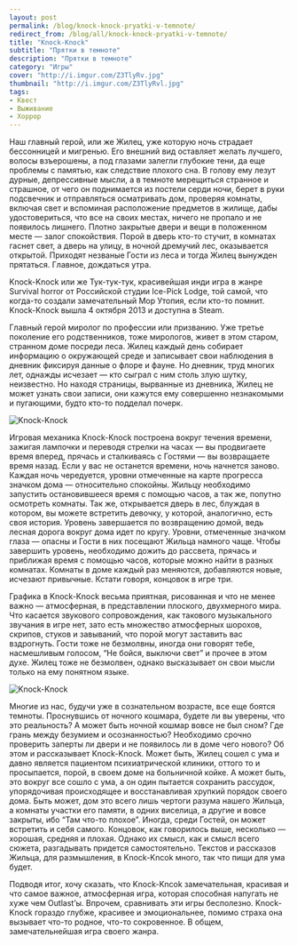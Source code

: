 ```yaml
---
layout: post
permalink: /blog/knock-knock-pryatki-v-temnote/
redirect_from: /blog/all/knock-knock-pryatki-v-temnote/
title: "Knock-Knock"
subtitle: "Прятки в темноте"
description: "Прятки в темноте"
category: "Игры"
cover: "http://i.imgur.com/Z3TlyRv.jpg"
thumbnail: "http://i.imgur.com/Z3TlyRvl.jpg"
tags:
- Квест
- Выживание
- Хоррор
---
```


Наш главный герой, или же Жилец, уже которую ночь страдает бессонницей и мигренью. Его внешний вид оставляет желать лучшего, волосы взъерошены, а под глазами залегли глубокие тени, да еще проблемы с памятью, как следствие плохого сна. В голову ему лезут дурные, депрессивные мысли, а в темноте мерещиться странное и страшное, от чего он поднимается из постели серди ночи, берет в руки подсвечник и отправляться осматривать дом, проверяя комнаты, включая свет и вспоминая расположение предметов в жилище, дабы удостовериться, что все на своих местах, ничего не пропало и не появилось лишнего. Плотно закрытые двери и вещи в положенном месте — залог спокойствия. Порой в дверь кто-то стучит, в комнатах гаснет свет, а дверь на улицу, в ночной дремучий лес, оказывается открытой. Приходят незваные Гости из леса и тогда Жилец вынужден прятаться. Главное, дождаться утра.

<p quote>Knock-Knock или же Тук-тук-тук, красивейшая инди игра в жанре Survival horror от Российской студии Ice-Pick Lodge, той самой, что когда-то создали замечательный Мор Утопия, если кто-то помнит. Knock-Knock вышла 4 октября 2013 и доступна в Steam.</p>

Главный герой миролог по профессии или призванию. Уже третье поколение его родственников, тоже мирологов, живет в этом старом, странном доме посреди леса. Жилец каждый день собирает информацию о окружающей среде и записывает свои наблюдения в дневник фиксируя данные о флоре и фауне. Но дневник, труд многих лет, однажды исчезает — кто сыграл с ним столь злую шутку, неизвестно. Но находя страницы, вырванные из дневника, Жилец не может узнать свои записи, они кажутся ему совершенно незнакомыми и пугающими, будто кто-то подделал почерк.

![Knock-Knock](http://i.imgur.com/vKcUeGD.png)

Игровая механика Knock-Knock построена вокруг течения времени, зажигая лампочки и переводя стрелки на часах — вы продвигаете время вперед, прячась и сталкиваясь с Гостями — вы возвращаете время назад. Если у вас не останется времени, ночь начнется заново. Каждая ночь чередуется, уровни отмеченные на карте прогресса значком дома — относительно спокойны. Жильцу необходимо запустить остановившееся время с помощью часов, а так же, попутно осмотреть комнаты. Так же, открывается дверь в лес, блуждая в котором, вы можете встретить девочку, у которой, аналогично, есть своя история. Уровень завершается по возвращению домой, ведь лесная дорога вокруг дома идет по кругу. Уровни, отмеченные значком глаза — опасны и Гости в них посещают Жильца намного чаще. Чтобы завершить уровень, необходимо дожить до рассвета, прячась и приближая время с помощью часов, которые можно найти в разных комнатах. Комнаты в доме каждый раз меняются, добавляются новые, исчезают привычные. Кстати говоря, концовок в игре три.

Графика в  Knock-Knock весьма приятная, рисованная и что не менее важно — атмосферная, в представлении плоского, двухмерного мира. Что касается звукового сопровождения, как такового музыкального звучания в игре нет, зато есть множество атмосферных шорохов, скрипов, стуков и завываний, что порой могут заставить вас вздрогнуть. Гости тоже не безмолвны, иногда они говорят тебе, насмешливым голосом, “Не бойся, выключи свет” и прочее в этом духе. Жилец тоже не безмолвен, однако высказывает он свои мысли только на ему понятном языке.

![Knock-Knock](http://i.imgur.com/bu9TQIb.png)

Многие из нас, будучи уже в сознательном возрасте, все еще боятся темноты. Проснувшись от ночного кошмара, будете ли вы уверены, что это реальность? А может быть ночной кошмар вовсе не был сном? Где грань между безумием и осознанностью? Необходимо срочно проверить заперты ли двери и не появилось ли в доме чего нового? Об этом и рассказывает Knock-Knock. Может быть, Жилец сошел с ума и давно является пациентом психиатрической клиники, оттого то и просыпается, порой, в своем доме на больничной койке. А может быть, это вокруг все сошло с ума, а он один пытается сохранить рассудок, упорядочивая происходящее и восстанавливая хрупкий порядок своего дома. Быть может, дом это всего лишь чертоги разума нашего Жильца, а комнаты участки его памяти, в одних виселица, а другие и вовсе закрыты, ибо “Там что-то плохое”. Иногда, среди Гостей, он может встретить и себя самого. Концовок, как говорилось выше, несколько — хорошая, средняя и плохая. Однако их смысл, как и смысл всего сюжета, разгадывать придется самостоятельно. Текстов и рассказов Жильца, для размышления, в Knock-Kncok много, так что пищи для ума будет.

Подводя итог, хочу сказать, что Knock-Kncok замечательная, красивая и что самое важное, атмосферная игра, которая способная напугать не хуже чем Outlast’ы. Впрочем, сравнивать эти игры бесполезно. Knock-Knock гораздо глубже, красивее и эмоциональнее, помимо страха она вызывает что-то родное, что-то сокровенное. В общем, замечательнейшая игра своего жанра.